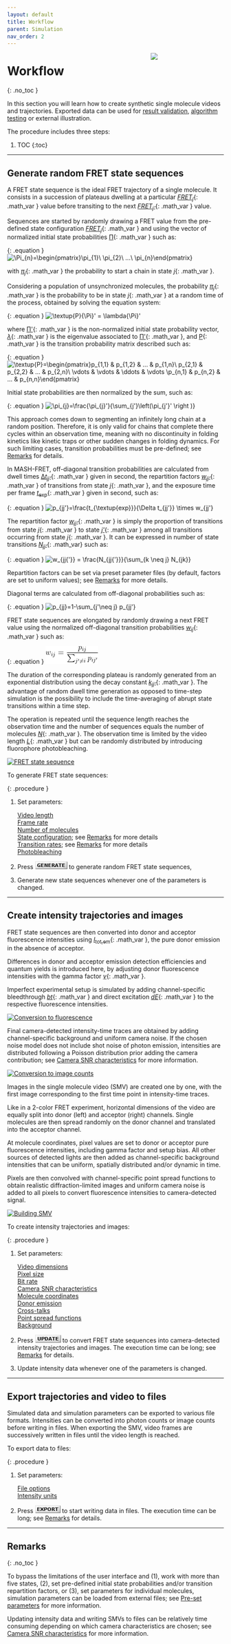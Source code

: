 ```yaml
---
layout: default
title: Workflow
parent: Simulation
nav_order: 2
---
```


<img src="../assets/images/logos/logo-simulation_400px.png" width="170" style="float:right; margin-left: 15px;"/>

# Workflow
{: .no_toc }

In this section you will learn how to create synthetic single molecule videos and trajectories. 
Exported data can be used for 
[result validation](../tutorials/validate-results.html), 
[algorithm testing](../tutorials/test-algorithms.html) or external illustration.

The procedure includes three steps:

1. TOC
{:toc}


---

## Generate random FRET state sequences

A FRET state sequence is the ideal FRET trajectory of a single molecule. 
It consists in a succession of plateaus dwelling at a particular 
[*FRET*<sub>*j*</sub>](){: .math_var } value before transiting to the next 
[*FRET*<sub>*j'*</sub>](){: .math_var } value. 

Sequences are started by randomly drawing a FRET value from the pre-defined state configuration 
[*FRET*<sub>*j*</sub>](){: .math_var } and using the vector of normalized initial state probabilities 
[&#928;](){: .math_var } such as:

{: .equation }
![\Pi_{n}=\begin{pmatrix}\pi_{1}\\ \pi_{2}\\ ...\\ \pi_{n}\end{pmatrix}](../assets/images/equations/sim-eq-transition-probability-05.gif "Initial state probabilities")

with 
[*&#960;*<sub>*j*</sub>](){: .math_var } the probability to start a chain in state 
[*j*](){: .math_var }.

Considering a population of unsynchronized molecules, the probability 
[*&#960;*<sub>*j*</sub>](){: .math_var } is the probability to be in state 
[*j*](){: .math_var } at a random time of the process, obtained by solving the equation system:

{: .equation }
![\textup{P}{\Pi}' = \lambda{\Pi}'](../assets/images/equations/sim-eq-transition-probability-03.gif "Overall state probability")

where 
[&#928;'](){: .math_var } is the non-normalized initial state probability vector, 
[*&#955;*](){: .math_var } is the eigenvalue associated to 
[&#928;'](){: .math_var }, and 
[P](){: .math_var } is the transition probability matrix described such as:

{: .equation }
![\textup{P}=\begin{pmatrix}p_{1,1} & p_{1,2} & ... & p_{1,n}\\ p_{2,1} & p_{2,2} & ... & p_{2,n}\\ \vdots & \vdots & \ddots  & \vdots  \\p_{n,1} & p_{n,2} & ... & p_{n,n}\end{pmatrix}](../assets/images/equations/sim-eq-transition-probability-04.gif "Transition probability matrix")

Initial state probabilities are then normalized by the sum, such as:

{: .equation }
![\pi_{j}=\frac{\pi_{j}'}{\sum_{j'}\left(\pi_{j'}' \right )}](../assets/images/equations/sim-eq-transition-probability-06.gif "Initial state probabilities")


This approach comes down to segmenting an infinitely long chain at a random position. 
Therefore, it is only valid for chains that complete there cycles within an observation time, meaning with no discontinuity in folding kinetics like kinetic traps or other sudden changes in folding dynamics.
For such limiting cases, transition probabilities must be pre-defined; see 
[Remarks](#remarks) for details.

In MASH-FRET, off-diagonal transition probabilities are calculated from dwell times 
[&#916;*t*<sub>*jj'*</sub>](){: .math_var } given in second, 
the repartition factors
[*w*<sub>*jj'*</sub>](){: .math_var } of transitions from state 
[*j*](){: .math_var }, and the exposure time per frame
[*t*<sub>exp</sub>](){: .math_var } given in second, such as:

{: .equation }
![p_{jj'}=\frac{t_{\textup{exp}}}{\Delta t_{jj'}} \times w_{jj'}](../assets/images/equations/sim-eq-transition-probability-01.gif "Off-diagonal transition probabilities")

The repartition factor 
[*w*<sub>*jj'*</sub>](){: .math_var }
is simply the proportion of transitions from state 
[*j*](){: .math_var } to state 
[*j'*](){: .math_var } among all transitions occurring from state 
[*j*](){: .math_var }. 
It can be expressed in number of state transitions 
[*N*<sub>*jj'*</sub>](){: .math_var} such as:

{: .equation }
![w_{jj{'}} = \frac{N_{jj{'}}}{\sum_{k \neq j} N_{jk}}](../assets/images/equations/sim-eq-transition-probability-08.gif "Transition repartition factor")

Repartition factors can be set via preset parameter files (by default, factors are set to uniform values); see 
[Remarks](#remarks) for more details.

Diagonal terms are calculated from off-diagonal probabilities such as:

{: .equation }
![p_{jj}=1-\sum_{j'\neq j} p_{jj'}](../assets/images/equations/sim-eq-transition-probability-07.gif "Diagonal transition probabilities")

FRET state sequences are elongated by randomly drawing a next FRET value using the normalized off-diagonal transition probabilities 
[*w*<sub>*ij*</sub>](){: .math_var } such as:

{: .equation }
![w_{ij}=\frac{p_{ij}}{\sum_{j'\neq i}\left(p_{ij'} \right )}](../assets/images/equations/sim-eq-transition-probability-09.gif "Normalized off-diagonal transition probabilities")

The duration of the corresponding plateau is randomly generated from an exponential distribution using the decay constant
[*k*<sub>*jj'*</sub>](){: .math_var }. 
The advantage of random dwell time generation as opposed to time-step simulation is the possibility to include the time-averaging of abrupt state transitions within a time step.

The operation is repeated until the sequence length reaches the observation time and the number of sequences equals the number of molecules 
[*N*](){: .math_var }. 
The observation time is limited by the video length 
[*L*](){: .math_var } but can be randomly distributed by introducing fluorophore photobleaching.

<a class="plain" href="../assets/images/figures/sim-workflow-scheme-state-sequence.png">![FRET state sequence](../assets/images/figures/sim-workflow-scheme-state-sequence.png "Generate FRET state sequences")</a>

To generate FRET state sequences:

{: .procedure }
1. Set parameters:  
     
   [Video length](panels/panel-video-parameters.html#video-length)  
   [Frame rate](panels/panel-video-parameters.html#frame-rate)  
   [Number of molecules](panels/panel-molecules.html#number-of-molecules)  
   [State configuration](panels/panel-molecules.html#state-configuration); see 
   [Remarks](#remarks) for more details  
   [Transition rates](panels/panel-molecules.html#transition-rates); see 
   [Remarks](#remarks) for more details  
   [Photobleaching](panels/panel-molecules.html#photobleaching)  
     
1. Press 
![Generate](../assets/images/gui/sim-but-generate.png "Generate") to generate random FRET state sequences,  
     
1. Generate new state sequences whenever one of the parameters is changed.


---

## Create intensity trajectories and images 

FRET state sequences are then converted into donor and acceptor fluorescence intensities using 
[*I*<sub>tot,em</sub>](){: .math_var }, the pure donor emission in the absence of acceptor.

Differences in donor and acceptor emission detection efficiencies and quantum yields is introduced here, by adjusting donor fluorescence intensities with the gamma factor 
[*&#947;*](){: .math_var }.

Imperfect experimental setup is simulated by adding channel-specific bleedthrough 
[*bt*](){: .math_var } and direct excitation 
[*dE*](){: .math_var } to the respective fluorescence intensities.

<a class="plain" href="../assets/images/figures/sim-workflow-scheme-convert-to-intensity.png">![Conversion to fluorescence](../assets/images/figures/sim-workflow-scheme-convert-to-intensity.png "Convert sequences to fluorescence intensities")</a>

Final camera-detected intensity-time traces are obtained by adding channel-specific background and uniform camera noise.
If the chosen noise model does not include shot noise of photon emission, intensities are distributed following a Poisson distribution prior adding the camera contribution; see 
[Camera SNR characteristics](panels/panel-video-parameters.html#camera-snr-characteristics) for more information.

<a class="plain" href="../assets/images/figures/sim-workflow-scheme-convert-to-image-count.png">![Conversion to image counts](../assets/images/figures/sim-workflow-scheme-convert-to-image-count.png "Convert fluorescence intensities to image counts")</a>

Images in the single molecule video (SMV) are created one by one, with the first image corresponding to the first time point in intensity-time traces.

Like in a 2-color FRET experiment, horizontal dimensions of the video are equally split into donor (left) and acceptor (right) channels. 
Single molecules are then spread randomly on the donor channel and translated into the acceptor channel.

At molecule coordinates, pixel values are set to donor or acceptor pure fluorescence intensities, including gamma factor and setup bias.
All other sources of detected lights are then added as channel-specific background intensities that can be uniform, spatially distributed and/or dynamic in time. 

Pixels are then convolved with channel-specific point spread functions to obtain realistic diffraction-limited images and uniform camera noise is added to all pixels to convert fluorescence intensities to camera-detected signal. 

<a class="plain" href="../assets/images/figures/sim-workflow-scheme-build-video.gif">![Building SMV](../assets/images/figures/sim-workflow-scheme-build-video.gif "Building SMV from fluorescence intensity-time traces")</a>

To create intensity trajectories and images:

{: .procedure }
1. Set parameters:  
     
   [Video dimensions](panels/panel-video-parameters.html#video-dimensions)  
   [Pixel size](panels/panel-video-parameters.html#pixel-size)  
   [Bit rate](panels/panel-video-parameters.html#bit-rate)  
   [Camera SNR characteristics](panels/panel-video-parameters.html#camera-snr-characteristics)  
   [Molecule coordinates](panels/panel-molecules.html#molecule-coordinates)  
   [Donor emission](panels/panel-molecules.html#donor-emission)  
   [Cross-talks](panels/panel-molecules.html#cross-talks)  
   [Point spread functions](panels/panel-experimental-setup.html#point-spread-functions)  
   [Background](panels/panel-experimental-setup.html#background)  
     
1. Press 
![Update](../assets/images/gui/sim-but-update.png "Update") to convert FRET state sequences into camera-detected intensity trajectories and images. The execution time can be long; see 
[Remarks](#remarks) for details.  
     
1. Update intensity data whenever one of the parameters is changed.


---

## Export trajectories and video to files

Simulated data and simulation parameters can be exported to various file formats.
Intensities can be converted into photon counts or image counts before writing in files.
When exporting the SMV, video frames are successively written in files until the video length is reached.

To export data to files:

{: .procedure }
1. Set parameters:
     
   [File options](panels/panel-export-options.html#file-options)  
   [Intensity units](panels/panel-export-options.html#intensity-units)
     
1. Press 
![Export files](../assets/images/gui/sim-but-export.png "Export files") to start writing data in files. The execution time can be long; see 
[Remarks](#remarks) for details.


---

## Remarks
{: .no_toc }

To bypass the limitations of the user interface and (1), work with more than five states, (2), set pre-defined initial state probabilities and/or transition repartition factors, or (3), set parameters for individual molecules, simulation parameters can be loaded from external files; see 
[Pre-set parameters](panels/panel-molecules.html#pre-set-parameters) for more information.

Updating intensity data and writing SMVs to files can be relatively time consuming depending on which camera characteristics are chosen; see 
[Camera SNR characteristics](panels/panel-video-parameters.html#camera-snr-characteristics) for more information.

